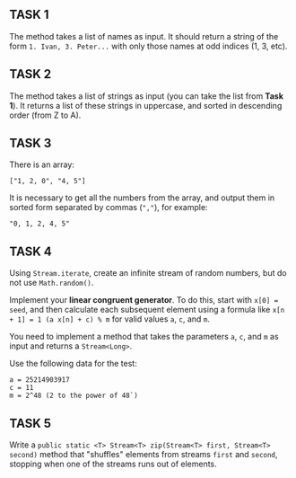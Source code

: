 ## TASK 1

The method takes a list of names as input. It should return a string of the form `1. Ivan, 3. Peter...` with only those names at odd indices (1, 3, etc).

## TASK 2

The method takes a list of strings as input (you can take the list from **Task 1**). It returns a list of these strings in uppercase, and sorted in descending order (from Z to A).

## TASK 3

There is an array:
```
["1, 2, 0", "4, 5"]
```
It is necessary to get all the numbers from the array, and output them in sorted form separated by commas (`","`), for example:
```
"0, 1, 2, 4, 5"
```

## TASK 4

Using `Stream.iterate`, create an infinite stream of random numbers, but do not use `Math.random()`.

Implement your **linear congruent generator**. To do this, start with `x[0] = seed`, and then calculate each subsequent element using a formula like `x[n + 1] = 1 (a x[n] + c) % m` for valid values `a`, `c`, and `m`.

You need to implement a method that takes the parameters `a`, `c`, and `m` as input and returns a `Stream<Long>`.

Use the following data for the test:
```
a = 25214903917
c = 11
m = 2^48 (2 to the power of 48`)
```

## TASK 5

Write a `public static <T> Stream<T> zip(Stream<T> first, Stream<T> second)` method that "shuffles" elements from streams `first` and `second`, stopping when one of the streams runs out of elements.
